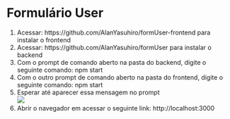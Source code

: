 # Formulário User
<ol>
<li>Acessar: https://github.com/AlanYasuhiro/formUser-frontend para instalar o frontend</li>
<li>Acessar: https://github.com/AlanYasuhiro/formUser para instalar o backend</li>
<li>Com o prompt de comando aberto na pasta do backend, digite o seguinte comando: npm start</li>
<li>Com o outro prompt de comando aberto na pasta do frontend, digite o seguinte comando: npm start</li>
<li>Esperar até aparecer essa mensagem no prompt<br><image src="https://user-images.githubusercontent.com/33151412/75388634-16f1c880-58c4-11ea-809a-1f9cfbd69ca4.png"></li>
<li>Abrir o navegador em acessar o seguinte link: http://localhost:3000</li>
</ol>
